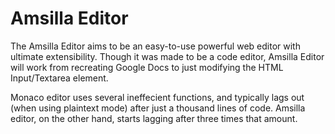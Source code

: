 # Amsilla Editor
The Amsilla Editor aims to be an easy-to-use powerful web editor with ultimate extensibility. Though it was made to be a code editor, Amsilla Editor will work from recreating Google Docs to just modifying the HTML Input/Textarea element.

Monaco editor uses several ineffecient functions, and typically lags out (when using plaintext mode) after just a thousand lines of code.
Amsilla editor, on the other hand, starts lagging after three times that amount.
